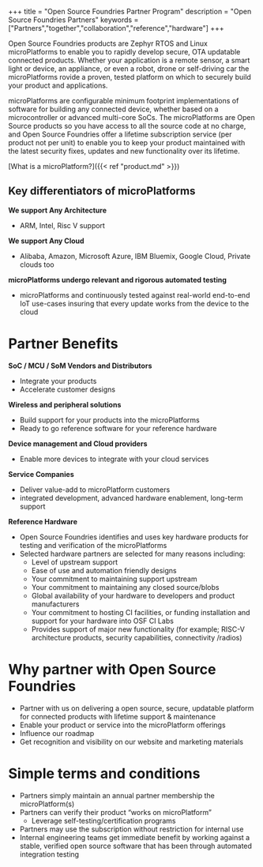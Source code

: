 +++
title = "Open Source Foundries Partner Program"
description = "Open Source Foundries Partners"
keywords = ["Partners","together","collaboration","reference","hardware"]
+++

Open Source Foundries products are Zephyr RTOS and Linux microPlatforms to
enable you to rapidly develop secure, OTA updatable connected products.
Whether your application is a remote sensor, a smart light or device, an
appliance, or even a robot, drone or self-driving car the microPlatforms
rovide a proven, tested platform on which to securely build your product
and applications.

microPlatforms are configurable minimum footprint implementations of software
for building any connected device, whether based on a microcontroller or
advanced multi-core SoCs. The microPlatforms are Open Source products so
you have access to all the source code at no charge, and Open Source
Foundries offer a lifetime subscription service (per product not per unit)
to enable you to keep your product maintained with the latest security
fixes, updates and new functionality over its lifetime.

[What is a microPlatform?]({{< ref "product.md" >}})

## Key differentiators of microPlatforms

__We support Any Architecture__

* ARM, Intel, Risc V support

__We support Any Cloud__

* Alibaba, Amazon, Microsoft Azure, IBM Bluemix, Google Cloud, Private clouds too

__microPlatforms undergo relevant and rigorous automated testing__

* microPlatforms and continuously tested against real-world end-to-end IoT use-cases insuring that every update works from the device to the cloud

# Partner Benefits

__SoC / MCU / SoM Vendors and Distributors__

* Integrate your products
* Accelerate customer designs

__Wireless and peripheral solutions__

* Build support for your products into the microPlatforms
* Ready to go reference software for your reference hardware

__Device management and Cloud providers__

* Enable more devices to integrate with your cloud services

__Service Companies__

* Deliver value-add to microPlatform customers
* integrated development, advanced hardware enablement, long-term support

__Reference Hardware__

* Open Source Foundries identifies and uses key hardware products for testing and verification of the microPlatforms
* Selected hardware partners are selected for many reasons including:
  *  Level of upstream support
  *  Ease of use and automation friendly designs
  *  Your commitment to maintaining support upstream
  *  Your commitment to maintaining any closed source/blobs
  *  Global availability of your hardware to developers and product manufacturers
  *  Your commitment to hosting CI facilities, or funding installation and support for your hardware into OSF CI Labs
  *  Provides support of major new functionality (for example; RISC-V architecture products, security capabilities, connectivity /radios)

# Why partner with Open Source Foundries

* Partner with us on delivering a open source, secure, updatable platform for connected products with lifetime support & maintenance
* Enable your product or service into the microPlatform offerings
* Influence our roadmap
* Get recognition and visibility on our website and marketing materials

# Simple terms and conditions

* Partners simply maintain an annual partner membership the microPlatform(s)
* Partners can verify their product “works on microPlatform”
  * Leverage self-testing/certification programs
* Partners may use the subscription without restriction for internal use
* Internal engineering teams get immediate benefit by working against a stable, verified open source software that has been through automated integration testing
